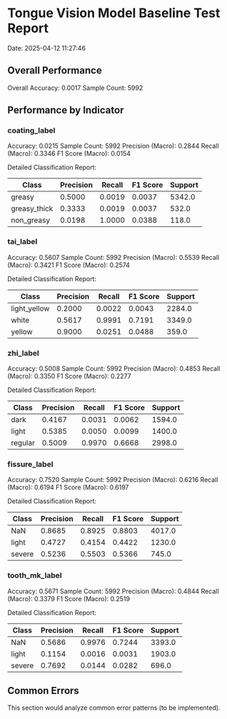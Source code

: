 # Tongue Vision Model Baseline Test Report

Date: 2025-04-12 11:27:46

## Overall Performance

Overall Accuracy: 0.0017
Sample Count: 5992

## Performance by Indicator

### coating_label

Accuracy: 0.0215
Sample Count: 5992
Precision (Macro): 0.2844
Recall (Macro): 0.3346
F1 Score (Macro): 0.0154

Detailed Classification Report:

| Class | Precision | Recall | F1 Score | Support |
|-------|-----------|--------|----------|--------|
| greasy | 0.5000 | 0.0019 | 0.0037 | 5342.0 |
| greasy_thick | 0.3333 | 0.0019 | 0.0037 | 532.0 |
| non_greasy | 0.0198 | 1.0000 | 0.0388 | 118.0 |

### tai_label

Accuracy: 0.5607
Sample Count: 5992
Precision (Macro): 0.5539
Recall (Macro): 0.3421
F1 Score (Macro): 0.2574

Detailed Classification Report:

| Class | Precision | Recall | F1 Score | Support |
|-------|-----------|--------|----------|--------|
| light_yellow | 0.2000 | 0.0022 | 0.0043 | 2284.0 |
| white | 0.5617 | 0.9991 | 0.7191 | 3349.0 |
| yellow | 0.9000 | 0.0251 | 0.0488 | 359.0 |

### zhi_label

Accuracy: 0.5008
Sample Count: 5992
Precision (Macro): 0.4853
Recall (Macro): 0.3350
F1 Score (Macro): 0.2277

Detailed Classification Report:

| Class | Precision | Recall | F1 Score | Support |
|-------|-----------|--------|----------|--------|
| dark | 0.4167 | 0.0031 | 0.0062 | 1594.0 |
| light | 0.5385 | 0.0050 | 0.0099 | 1400.0 |
| regular | 0.5009 | 0.9970 | 0.6668 | 2998.0 |

### fissure_label

Accuracy: 0.7520
Sample Count: 5992
Precision (Macro): 0.6216
Recall (Macro): 0.6194
F1 Score (Macro): 0.6197

Detailed Classification Report:

| Class | Precision | Recall | F1 Score | Support |
|-------|-----------|--------|----------|--------|
| NaN | 0.8685 | 0.8925 | 0.8803 | 4017.0 |
| light | 0.4727 | 0.4154 | 0.4422 | 1230.0 |
| severe | 0.5236 | 0.5503 | 0.5366 | 745.0 |

### tooth_mk_label

Accuracy: 0.5671
Sample Count: 5992
Precision (Macro): 0.4844
Recall (Macro): 0.3379
F1 Score (Macro): 0.2519

Detailed Classification Report:

| Class | Precision | Recall | F1 Score | Support |
|-------|-----------|--------|----------|--------|
| NaN | 0.5686 | 0.9976 | 0.7244 | 3393.0 |
| light | 0.1154 | 0.0016 | 0.0031 | 1903.0 |
| severe | 0.7692 | 0.0144 | 0.0282 | 696.0 |

## Common Errors

This section would analyze common error patterns (to be implemented).

